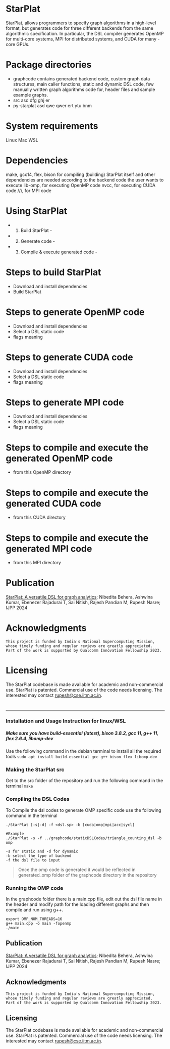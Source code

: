 # StarPlat
StarPlat, allows programmers to specify graph algorithms in a high-level format, but
generates code for three different backends from the same algorithmic specification. In particular, the DSL compiler generates OpenMP for multi-core systems, MPI for distributed systems,
and CUDA for many - core GPUs.

# Package directories
- graphcode
contains generated backend code, custom graph data structures, main caller functions, static and dynamic DSL code, few manually written graph algorithms code for, header files and sample example graphs.
- src
asd dfg ghj er 
- py-starplat
asd qwe qwer ert ytu bnm 

# System requirements
Linux
Mac
WSL

# Dependencies
make, gcc14, flex, bison for compiling (building) StarPlat itself and other dependencies are needed according to the backend code the user wants to execute
lib-omp, for executing OpenMP code
nvcc, for executing CUDA code
///, for MPI code

# Using StarPlat
- 1. Build StarPlat - 
- 2. Generate code - 
- 3. Compile & execute generated code - 

# Steps to build StarPlat
- Download and install dependencies
- Build StarPlat

# Steps to generate OpenMP code
- Download and install dependencies
- Select a DSL static code
- flags meaning

# Steps to generate CUDA code
- Download and install dependencies
- Select a DSL static code
- flags meaning

# Steps to generate MPI code
- Download and install dependencies
- Select a DSL static code
- flags meaning



# Steps to compile and execute the generated OpenMP code
- from this OpenMP directory
# Steps to compile and execute the generated CUDA code
- from this CUDA directory
# Steps to compile and execute the generated MPI code
- from this MPI directory


# Publication
[StarPlat: A versatile DSL for graph analytics](https://www.sciencedirect.com/science/article/pii/S074373152400131X); Nibedita Behera, Ashwina Kumar, Ebenezer Rajadurai T, Sai Nitish, Rajesh Pandian M, Rupesh Nasre; IJPP 2024

# Acknowledgments
```
This project is funded by India's National Supercomputing Mission, whose timely funding and regular reviews are greatly appreciated.
Part of the work is supported by Qualcomm Innovation Fellowship 2023. 
```

# Licensing
The StarPlat codebase is made available for academic and non-commercial use.
StarPlat is patented. Commercial use of the code needs licensing. The interested may contact rupesh@cse.iitm.ac.in.
#
---






























### Installation and Usage Instruction for linux/WSL

##### Make sure you have build-essential (latest), bison 3.8.2, gcc 11, g++ 11, flex 2.6.4, libomp-dev
 Use the following command in the debian terminal to install all the required tools
 ``` sudo apt install build-essential gcc g++ bison flex libomp-dev ```

### Making the StarPlat src

Get to the src folder of the repository and run the following command in the terminal
``` make ```

### Compiling the DSL Codes
To Compile the dsl codes to generate OMP specific code use the following command in the terminal
```
./StarPlat [-s|-d] -f <dsl.sp> -b [cuda|omp|mpi|acc|sycl]

#Example
./StarPlat -s -f ../graphcode/staticDSLCodes/triangle_counting_dsl -b omp

-s for static and -d for dynamic
-b select the type of backend
-f the dsl file to input
```
>Once the omp code is generated it would be reflected in generated_omp folder of the graphcode directory in the repository

### Running the OMP code

In the graphcode folder there is a main.cpp file, edit out the dsl file name in the header and modify path for the loading different graphs and then compile and run using g++.
```  
export OMP_NUM_THREADS=16
g++ main.cpp -o main -fopenmp 
./main
```
## Publication
[StarPlat: A versatile DSL for graph analytics](https://www.sciencedirect.com/science/article/pii/S074373152400131X); Nibedita Behera, Ashwina Kumar, Ebenezer Rajadurai T, Sai Nitish, Rajesh Pandian M, Rupesh Nasre; IJPP 2024


## Acknowledgments
```
This project is funded by India's National Supercomputing Mission, whose timely funding and regular reviews are greatly appreciated.
Part of the work is supported by Qualcomm Innovation Fellowship 2023. 
```
## Licensing
The StarPlat codebase is made available for academic and non-commercial use.
StarPlat is patented. Commercial use of the code needs licensing. The interested may contact rupesh@cse.iitm.ac.in.



